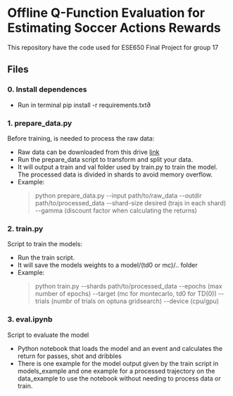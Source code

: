 # Offline Q-Function Evaluation for Estimating Soccer Actions Rewards

This repository have the code used for ESE650 Final Project for group 17

## Files
### 0. Install dependences
- Run in terminal pip install -r requirements.txt∂

### 1. prepare_data.py
Before training, is needed to process the raw data:
- Raw data can be downloaded from this drive [link](https://drive.google.com/file/d/1xfwpLU3eR2xzAf-rAJM9gpkL1oPUo7FP/view?usp=sharing)
- Run the prepare_data script to transform and split your data.
- It will output a train and val folder used by train.py to train the model. The processed data is divided in shards to avoid memory overflow.
- Example:
  > python prepare_data.py --input path/to/raw_data --outdir path/to/processed_data --shard-size desired (trajs in each shard) --gamma (discount factor when calculating the returns)

### 2. train.py
Script to train the models:
- Run the train script.
- It will save the models weights to a model/(td0 or mc)/.. folder
- Example:
  > python train.py --shards path/to/processed_data --epochs (max number of epochs) --target (mc for montecarlo, td0 for TD(0)) --trials (numbr of trials on optuna gridsearch) --device (cpu/gpu)

### 3. eval.ipynb
Script to evaluate the model
- Python notebook that loads the model and an event and calculates the return for passes, shot and dribbles
- There is one example for the model output given by the train script in models_example and one example for a processed trajectory on the data_example to use the notebook without needing to process data or train.
